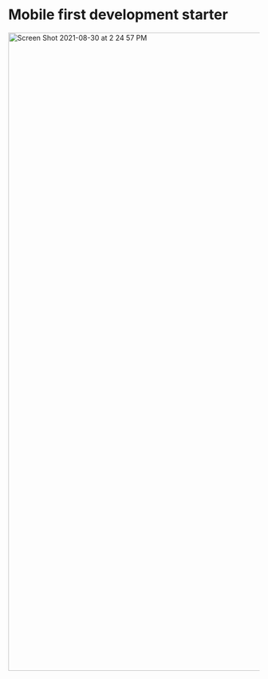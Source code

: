 # Mobile first development starter

<img width="1280" alt="Screen Shot 2021-08-30 at 2 24 57 PM" src="https://user-images.githubusercontent.com/87321366/131393830-060a1f19-57ff-403d-b9ea-8a57f6a276dd.png">

